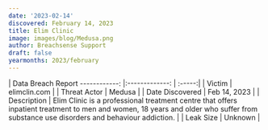 ```yaml
---
date: '2023-02-14'
discovered: February 14, 2023
title: Elim Clinic
image: images/blog/Medusa.png
author: Breachsense Support
draft: false
yearmonths: 2023/february
---
```



| Data Breach Report
------------:     |:-------------:    | :-----:|
| Victim      | elimclin.com      | 
| Threat Actor      | Medusa      | 
| Date Discovered      | Feb 14, 2023      | 
| Description      | Elim Clinic is a professional treatment centre that offers inpatient treatment to men and women, 18 years and older who suffer from substance use disorders and behaviour addiction.      | 
| Leak Size      | Unknown      | 

